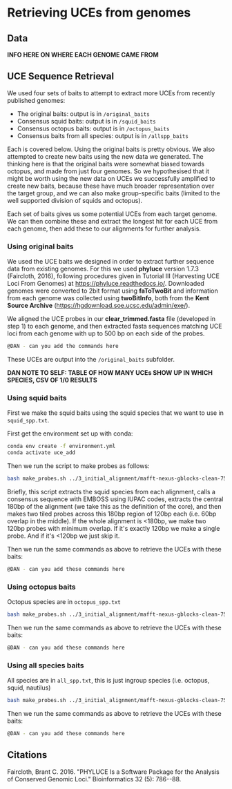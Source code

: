 # Retrieving UCEs from genomes

## Data

**INFO HERE ON WHERE EACH GENOME CAME FROM**

## UCE Sequence Retrieval

We used four sets of baits to attempt to extract more UCEs from recently published genomes:

* The original baits: output is in `/original_baits`
* Consensus squid baits: output is in `/squid_baits`
* Consensus octopus baits: output is in `/octopus_baits`
* Consensus baits from all species: output is in `/allspp_baits`

Each is covered below. Using the original baits is pretty obvious. We also attempted to create new baits using the new data we generated. The thinking here is that the original baits were somewhat biased towards octopus, and made from just four genomes. So we hypothesised that it might be worth using the new data on UCEs we successfully amplified to create new baits, because these have much broader representation over the target group, and we can also make group-specific baits (limited to the well supported division of squids and octopus).

Each set of baits gives us some potential UCEs from each target genome. We can then combine these and extract the longest hit for each UCE from each genome, then add these to our alignments for further analysis. 

### Using original baits

We used the UCE baits we designed in order to extract further sequence data from existing genomes. For this we used **phyluce** version 1.7.3 (Faircloth, 2016), following procedures given in Tutorial III (Harvesting UCE Loci From Genomes) at <https://phyluce.readthedocs.io/>. Downloaded genomes were converted to 2bit format using **faToTwoBit** and information from each genome was collected using **twoBitInfo**, both from the **Kent Source Archive** (<https://hgdownload.soe.ucsc.edu/admin/exe/>).

We aligned the UCE probes in our **clear_trimmed.fasta** file (developed in step 1) to each genome, and then extracted fasta sequences matching UCE loci from each genome with up to 500 bp on each side of the probes.

```bash
@DAN - can you add the commands here
```


These UCEs are output into the `/original_baits` subfolder.




**DAN NOTE TO SELF: TABLE OF HOW MANY UCEs SHOW UP IN WHICH SPECIES, CSV OF 1/0 RESULTS**

### Using squid baits

First we make the squid baits using the squid species that we want to use in `squid_spp.txt`.


First get the environment set up with conda:
```bash
conda env create -f environment.yml 
conda activate uce_add
```

Then we run the script to make probes as follows:

```bash
bash make_probes.sh ../3_initial_alignment/mafft-nexus-gblocks-clean-75p/ squid_spp.txt probes_squid.fasta 
```

Briefly, this script extracts the squid species from each alignment, calls a consensus sequence with EMBOSS using IUPAC codes, extracts the central 180bp of the alignment (we take this as the definition of the core), and then makes two tiled probes across this 180bp region of 120bp each (i.e. 60bp overlap in the middle). If the whole alignment is <180bp, we make two 120bp probes with minimum overlap. If it's exactly 120bp we make a single probe. And if it's <120bp we just skip it. 

Then we run the same commands as above to retrieve the UCEs with these baits:

```bash
@DAN - can you add these commands here
```

### Using octopus baits

Octopus species are in `octopus_spp.txt`

```bash
bash make_probes.sh ../3_initial_alignment/mafft-nexus-gblocks-clean-75p/ octopus_spp.txt probes_octopus.fasta 
```

Then we run the same commands as above to retrieve the UCEs with these baits:

```bash
@DAN - can you add these commands here
```


### Using all species baits

All species are in `all_spp.txt`, this is just ingroup species (i.e. octopus, squid, nautilus)

```bash
bash make_probes.sh ../3_initial_alignment/mafft-nexus-gblocks-clean-75p/ all_spp.txt probes_all.fasta 
```

Then we run the same commands as above to retrieve the UCEs with these baits:

```bash
@DAN - can you add these commands here
```


## Citations

Faircloth, Brant C. 2016. "PHYLUCE Is a Software Package for the Analysis of Conserved Genomic Loci." Bioinformatics 32 (5): 786--88.
